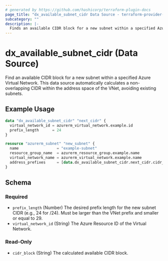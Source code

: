 ```yaml
---
# generated by https://github.com/hashicorp/terraform-plugin-docs
page_title: "dx_available_subnet_cidr Data Source - terraform-provider-azure"
subcategory: ""
description: |-
  Finds an available CIDR block for a new subnet within a specified Azure Virtual Network.
---
```


# dx_available_subnet_cidr (Data Source)

Find an available CIDR block for a new subnet within a specified Azure Virtual Network. This data source automatically calculates a non-overlapping CIDR within the address space of the VNet, avoiding existing subnets.

## Example Usage

```terraform
data "dx_available_subnet_cidr" "next_cidr" {
  virtual_network_id = azurerm_virtual_network.example.id
  prefix_length      = 24
}

resource "azurerm_subnet" "new_subnet" {
  name                 = "example-subnet"
  resource_group_name  = azurerm_resource_group.example.name
  virtual_network_name = azurerm_virtual_network.example.name
  address_prefixes     = [data.dx_available_subnet_cidr.next_cidr.cidr_block]
}
```

<!-- schema generated by tfplugindocs -->
## Schema

### Required

- `prefix_length` (Number) The desired prefix length for the new subnet CIDR (e.g., 24 for /24). Must be larger than the VNet prefix and smaller or equal to 29.
- `virtual_network_id` (String) The Azure Resource ID of the Virtual Network.

### Read-Only

- `cidr_block` (String) The calculated available CIDR block.

